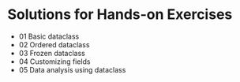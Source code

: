 # Solutions for Hands-on Exercises

* 01 Basic dataclass
* 02 Ordered dataclass
* 03 Frozen dataclass
* 04 Customizing fields
* 05 Data analysis using dataclass
